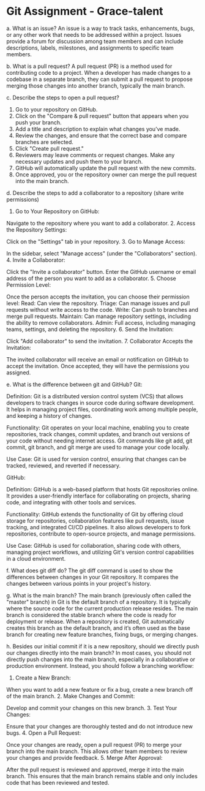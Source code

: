 # Git Assignment - Grace-talent
a. What is an issue?
An issue is a way to track tasks, enhancements, bugs, or any other work that needs to be addressed within a project. Issues provide a forum for discussion among team members and can include descriptions, labels, milestones, and assignments to specific team members. 

b. What is a pull request?
A pull request (PR) is a method used for contributing code to a project. When a developer has made changes to a codebase in a separate branch, they can submit a pull request to propose merging those changes into another branch, typically the main branch. 

c. Describe the steps to open a pull request?
1. Go to your repository on GitHub.
2. Click on the "Compare & pull request" button that appears when you push your branch.
3. Add a title and description to explain what changes you’ve made.
4. Review the changes, and ensure that the correct base and compare branches are selected.
5. Click "Create pull request."
6. Reviewers may leave comments or request changes. Make any necessary updates and push them to your branch.
7. GitHub will automatically update the pull request with the new commits.
8. Once approved, you or the repository owner can merge the pull request into the main branch.

d. Describe the steps to add a collaborator to a repository (share write permissions)
1. Go to Your Repository on GitHub:

Navigate to the repository where you want to add a collaborator.
2. Access the Repository Settings:

Click on the "Settings" tab in your repository.
3. Go to Manage Access:

In the sidebar, select "Manage access" (under the "Collaborators" section).
4. Invite a Collaborator:

Click the "Invite a collaborator" button.
Enter the GitHub username or email address of the person you want to add as a collaborator.
5. Choose Permission Level:

Once the person accepts the invitation, you can choose their permission level:
Read: Can view the repository.
Triage: Can manage issues and pull requests without write access to the code.
Write: Can push to branches and merge pull requests.
Maintain: Can manage repository settings, including the ability to remove collaborators.
Admin: Full access, including managing teams, settings, and deleting the repository.
6. Send the Invitation:

Click "Add collaborator" to send the invitation.
7. Collaborator Accepts the Invitation:

The invited collaborator will receive an email or notification on GitHub to accept the invitation. Once accepted, they will have the permissions you assigned.

e. What is the difference between git and GitHub?
Git:

Definition: Git is a distributed version control system (VCS) that allows developers to track changes in source code during software development. It helps in managing project files, coordinating work among multiple people, and keeping a history of changes.

Functionality: Git operates on your local machine, enabling you to create repositories, track changes, commit updates, and branch out versions of your code without needing internet access. Git commands like git add, git commit, git branch, and git merge are used to manage your code locally.

Use Case: Git is used for version control, ensuring that changes can be tracked, reviewed, and reverted if necessary.

GitHub:

Definition: GitHub is a web-based platform that hosts Git repositories online. It provides a user-friendly interface for collaborating on projects, sharing code, and integrating with other tools and services.

Functionality: GitHub extends the functionality of Git by offering cloud storage for repositories, collaboration features like pull requests, issue tracking, and integrated CI/CD pipelines. It also allows developers to fork repositories, contribute to open-source projects, and manage permissions.

Use Case: GitHub is used for collaboration, sharing code with others, managing project workflows, and utilizing Git's version control capabilities in a cloud environment.

f. What does git diff do?
The git diff command is used to show the differences between changes in your Git repository. It compares the changes between various points in your project's history. 

g. What is the main branch?
The main branch (previously often called the "master" branch) in Git is the default branch of a repository. It is typically where the source code for the current production release resides. The main branch is considered the stable branch where the code is ready for deployment or release. When a repository is created, Git automatically creates this branch as the default branch, and it’s often used as the base branch for creating new feature branches, fixing bugs, or merging changes.

h. Besides our initial commit if it is a new repository, should we directly push our changes directly into the main branch?
In most cases, you should not directly push changes into the main branch, especially in a collaborative or production environment. Instead, you should follow a branching workflow:

1. Create a New Branch:

When you want to add a new feature or fix a bug, create a new branch off of the main branch.
2. Make Changes and Commit:

Develop and commit your changes on this new branch.
3. Test Your Changes:

Ensure that your changes are thoroughly tested and do not introduce new bugs.
4. Open a Pull Request:

Once your changes are ready, open a pull request (PR) to merge your branch into the main branch. This allows other team members to review your changes and provide feedback.
5. Merge After Approval:

After the pull request is reviewed and approved, merge it into the main branch. This ensures that the main branch remains stable and only includes code that has been reviewed and tested.